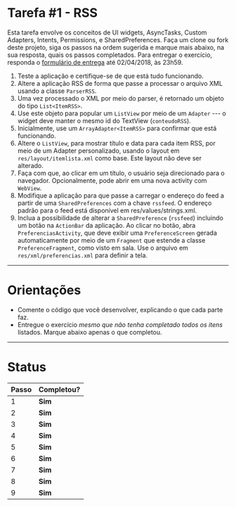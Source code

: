 ﻿# Tarefa #1 - RSS 

Esta tarefa envolve os conceitos de UI widgets, AsyncTasks, Custom Adapters, Intents, Permissions, e SharedPreferences. 
Faça um clone ou fork deste projeto, siga os passos na ordem sugerida e marque mais abaixo, na sua resposta, quais os passos completados. 
Para entregar o exercício, responda o [formulário de entrega](https://docs.google.com/forms/d/e/1FAIpQLSdQksHsbYqlciFS5JHAGlODKsXAY0MUUlA33I_Aur3DkbmMDg/viewform) até 02/04/2018, às 23h59.

  1. Teste a aplicação e certifique-se de que está tudo funcionando.
  2. Altere a aplicação RSS de forma que passe a processar o arquivo XML usando a classe `ParserRSS`.
  3. Uma vez processado o XML por meio do parser, é retornado um objeto do tipo `List<ItemRSS>`. 
  4. Use este objeto para popular um `ListView` por meio de um `Adapter` --- o widget deve manter o mesmo id do TextView (`conteudoRSS`).
  5. Inicialmente, use um `ArrayAdapter<ItemRSS>` para confirmar que está funcionando. 
  6. Altere o `ListView`, para mostrar título e data para cada item RSS, por meio de um Adapter personalizado, usando o layout em `res/layout/itemlista.xml` como base. Este layout não deve ser alterado.
  7. Faça com que, ao clicar em um título, o usuário seja direcionado para o navegador. Opcionalmente, pode abrir em uma nova activity com `WebView`.
  8. Modifique a aplicação para que passe a carregar o endereço do feed a partir de uma `SharedPreferences` com a chave `rssfeed`. O endereço padrão para o feed está disponível em res/values/strings.xml.
  9. Inclua a possibilidade de alterar a `SharedPreference` (`rssfeed`) incluindo um botão na `ActionBar` da aplicação. Ao clicar no botão, abra `PreferenciasActivity`, que deve exibir uma `PreferenceScreen` gerada automaticamente por meio de um `Fragment` que estende a classe `PreferenceFragment`, como visto em sala. Use o arquivo em `res/xml/preferencias.xml` para definir a tela.

---

# Orientações

  - Comente o código que você desenvolver, explicando o que cada parte faz.
  - Entregue o exercício *mesmo que não tenha completado todos os itens* listados. Marque abaixo apenas o que completou.

----

# Status

| Passo | Completou? |
| ------ | ------ |
| 1 | **Sim** |
| 2 | **Sim** |
| 3 | **Sim** |
| 4 | **Sim** |
| 5 | **Sim** |
| 6 | **Sim** |
| 7 | **Sim** |
| 8 | **Sim** |
| 9 | **Sim** |
